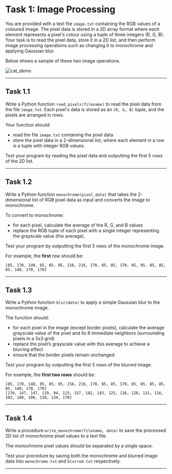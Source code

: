 # Task 1: Image Processing

You are provided with a text file `image.txt` containing the RGB values of a coloured image. The pixel data is stored in a 2D array format where each element represents a pixel's colour using a tuple of three integers (R, G, B). Your task is to read the pixel data, store it in a 2D list, and then perform image processing operations such as changing it to monochrome and applying Gaussian blur.

Below shows a sample of these two image operations.

![cat_demo](https://github.com/user-attachments/assets/ef6e5a46-363e-482a-b760-9f98bc4d4253)

---

## Task 1.1

Write a Python function `read_pixels(filename)` to read the pixel data from the file `image.txt`. Each pixel's data is stored as an `(R, G, B)` tuple, and the pixels are arranged in rows. 

Your function should:
- read the file `image.txt` containing the pixel data
- store the pixel data in a 2-dimensional list, where each element in a row is a tuple with integer RGB values.

Test your program by reading the pixel data and outputting the first 5 rows of the 2D list.

---

## Task 1.2

Write a Python function `monochrome(pixel_data)` that takes the 2-dimensional list of RGB pixel data as input and converts the image to monochrome. 



To convert to monochrome:
- for each pixel, calculate the average of the R, G, and B values
- replace the RGB tuple of each pixel with a single integer representing the grayscale value (the average).

Test your program by outputting the first 5 rows of the monochrome image.

For example, the **first** row should be:

`[85, 170, 140, 85, 85, 85, 216, 216, 170, 85, 85, 170, 85, 85, 85, 85, 85, 140, 170, 170]`

---

## Task 1.3

Write a Python function `blur(data)` to apply a simple Gaussian blur to the monochrome image. 

The function should:
- for each pixel in the image (except border pixels), calculate the average grayscale value of the pixel and its 8 immediate neighbors (surrounding pixels in a 3x3 grid)
- replace the pixel’s grayscale value with this average to achieve a blurring effect
- ensure that the border pixels remain unchanged.

Test your program by outputting the first 5 rows of the blurred image.

For example, the **first two rows** should be:

```
[85, 170, 140, 85, 85, 85, 216, 216, 170, 85, 85, 170, 85, 85, 85, 85, 85, 140, 170, 170]
[170, 147, 147, 119, 94, 123, 157, 182, 143, 125, 116, 128, 131, 116, 103, 100, 106, 130, 134, 170]
```


---

## Task 1.4

Write a procedure `write_monochrome(filename, data)` to save the processed 2D list of monochrome pixel values to a text file.

The monochrome pixel values should be separated by a single space.

Test your procedure by saving both the monochrome and blurred image data into `monochrome.txt` and `blurred.txt` respectively.

---
